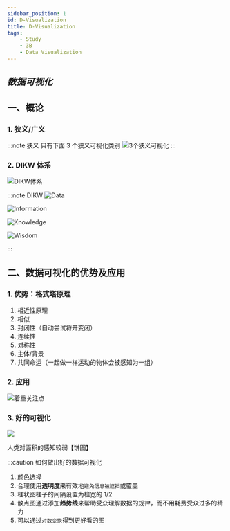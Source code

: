 ```yaml
---
sidebar_position: 1
id: D-Visualization
title: D-Visualization
tags:
    - Study
    - 3B
    - Data Visualization
---
```


## _数据可视化_

## 一、概论

### 1. 狭义/广义

:::note 狭义
只有下面 3 个狭义可视化类别
![3个狭义可视化](https://jcqn.oss-cn-beijing.aliyuncs.com/img_blog/1.jpg)
:::

### 2. DIKW 体系

![DIKW体系](https://jcqn.oss-cn-beijing.aliyuncs.com/img_blog/2.png)

:::note DIKW
![Data](https://jcqn.oss-cn-beijing.aliyuncs.com/img_blog/3.jpg)

![Information](https://jcqn.oss-cn-beijing.aliyuncs.com/img_blog/4.png)

![Knowledge](https://jcqn.oss-cn-beijing.aliyuncs.com/img_blog/5.jpg)

![Wisdom](https://jcqn.oss-cn-beijing.aliyuncs.com/img_blog/6.jpg)

:::

## 二、数据可视化的优势及应用

### 1. 优势：格式塔原理

1.  相近性原理
2.  相似
3.  封闭性（自动尝试将开变闭）
4.  连续性
5.  对称性
6.  主体/背景
7.  共同命运（一起做一样运动的物体会被感知为一组）

### 2. 应用

![着重关注点](https://jcqn.oss-cn-beijing.aliyuncs.com/img_blog/7.jpg)

### 3. 好的可视化

![](https://jcqn.oss-cn-beijing.aliyuncs.com/img_blog/7.jpg)

人类对面积的感知较弱【饼图】

:::caution 如何做出好的数据可视化

1.  颜色选择
2.  合理使用**透明度**来有效地`避免信息被遮挡`或覆盖
3.  柱状图柱子的间隔设置为柱宽的 1/2
4.  散点图通过添加**趋势线**来帮助受众理解数据的规律，而不用耗费受众过多的精力
5.  可以通过`对数变换`得到更好看的图
